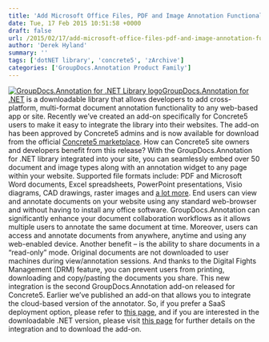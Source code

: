 ```yaml
---
title: 'Add Microsoft Office Files, PDF and Image Annotation Functionality to Your Concrete5 Website'
date: Tue, 17 Feb 2015 10:51:58 +0000
draft: false
url: /2015/02/17/add-microsoft-office-files-pdf-and-image-annotation-functionality-to-concrete5-website/
author: 'Derek Hyland'
summary: ''
tags: ['dotNET library', 'concrete5', 'zArchive']
categories: ['GroupDocs.Annotation Product Family']
---
```


[![GroupDocs.Annotation for .NET Library logo](https://blog.groupdocs.com/wp-content/uploads/sites/4/2014/02/GD_ANT_NETIcon_114.png)](http://groupdocs.com/dot-net/document-annotation-library)[GroupDocs.Annotation for .NET](http://groupdocs.com/dot-net/document-annotation-library) is a downloadable library that allows developers to add cross-platform, multi-format document annotation functionality to any web-based app or site. Recently we’ve created an add-on specifically for Concrete5 users to make it easy to integrate the library into their websites. The add-on has been approved by Concrete5 admins and is now available for download from the official [Concrete5 marketplace](https://www.concrete5.org/marketplace/addons/groupdocs.annotation-for-.net-office-pdf-and-image-annotation1/). How can Concrete5 site owners and developers benefit from this release? With the GroupDocs.Annotation for .NET library integrated into your site, you can seamlessly embed over 50 document and image types along with an annotation widget to any page within your website. Supported file formats include: PDF and Microsoft Word documents, Excel spreadsheets, PowerPoint presentations, Visio diagrams, CAD drawings, raster images and [a lot more](http://groupdocs.com/dot-net/document-annotation-library/features). End users can view and annotate documents on your website using any standard web-browser and without having to install any office software. GroupDocs.Annotation can significantly enhance your document collaboration workflows as it allows multiple users to annotate the same document at time. Moreover, users can access and annotate documents from anywhere, anytime and using any web-enabled device. Another benefit – is the ability to share documents in a “read-only” mode. Original documents are not downloaded to user machines during view/annotation sessions. And thanks to the Digital Fights Management (DRM) feature, you can prevent users from printing, downloading and copy/pasting the documents you share. This new integration is the second GroupDocs.Annotation add-on released for Concrete5. Earlier we’ve published an add-on that allows you to integrate the cloud-based version of the annotator. So, if you prefer a SaaS deployment option, please refer to [this page](https://blog.groupdocs.com/), and if you are interested in the downloadable .NET version, please visit [this page](https://www.concrete5.org/marketplace/addons/groupdocs.annotation-for-.net-office-pdf-and-image-annotation1/) for further details on the integration and to download the add-on.





